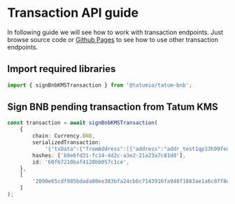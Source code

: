 # Transaction API guide

In following guide we will see how to work with transaction endpoints. Just browse source code
or [Github Pages](https://tatumio.github.io/tatum-bnb/) to see how to use other transaction endpoints.

## Import required libraries

```typescript
import { signBnbKMSTransaction } from '@tatumio/tatum-bnb';
```

## Sign BNB pending transaction from Tatum KMS

```typescript
const transaction = await signBnbKMSTransaction(
    {
        chain: Currency.BNB,
        serializedTransaction:
            '{"txData":{"fromAddress":[{"address":"addr_test1qp33h99feurpn7n8cezqthh75723q5kjwqmthaf073y7edlg9xj6jj5qs9pe3nxq8rx59aa5qlmjrgsm0jt22hh3ll5q7n3j5s","signatureId":"b9e6fd31-fc14-4d2c-a3e2-21a23a7c81d0"}],"to":[{"address":"addr_test1qqr585tvlc7ylnqvz8pyqwauzrdu0mxag3m7q56grgmgu7sxu2hyfhlkwuxupa9d5085eunq2qywy7hvmvej456flknswgndm3","value":1}]},"privateKeysToSign":["b9e6fd31-fc14-4d2c-a3e2-21a23a7c81d0"]}',
        hashes: ['b9e6fd31-fc14-4d2c-a3e2-21a23a7c81d0'],
        id: '60f67210baf4120bb057c1ce',
    },
    [
        '2090e65cdf985bdada08ee383bfa24cb6c7143916fa948f1883ae1a6c0ff8e546fd2af77272c377a87aca22d75b71a95420c95378d1fd9e7f6a034b8312d47d341c9185113c7d9b2308523844e161f63d038497d7cdee1d989341ee38ef307d34893c218e0aff8561120e95e708fff007a935640f163c186d2865b4067cd959c',
    ]
);
```
